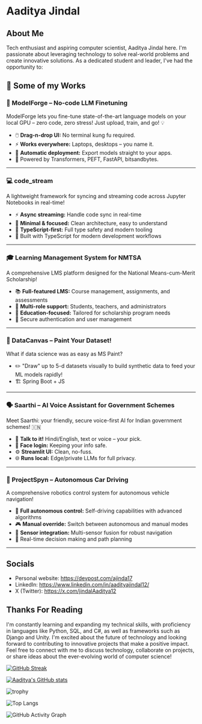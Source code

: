 # Aaditya Jindal
## About Me
Tech enthusiast and aspiring computer scientist, Aaditya Jindal here. I'm passionate about leveraging technology to solve real-world problems and create innovative solutions.
As a dedicated student and leader, I've had the opportunity to:
## 🚀 Some of my Works
### 🧩 ModelForge – No-code LLM Finetuning
ModelForge lets you fine-tune state-of-the-art language models on your local GPU – zero code, zero stress! Just upload, train, and go! 💡
- 🖱️ **Drag-n-drop UI:** No terminal kung fu required.
- ⚡ **Works everywhere:** Laptops, desktops – you name it.
- 🤖 **Automatic deployment:** Export models straight to your apps.
- 🔌 Powered by Transformers, PEFT, FastAPI, bitsandbytes.
---
### 💻 code_stream
A lightweight framework for syncing and streaming code across Jupyter Notebooks in real-time!
- ⚡ **Async streaming:** Handle code sync in real-time
- 🎯 **Minimal & focused:** Clean architecture, easy to understand
- 🔧 **TypeScript-first:** Full type safety and modern tooling
- 🚀 Built with TypeScript for modern development workflows
---
### 🎓 Learning Management System for NMTSA
A comprehensive LMS platform designed for the National Means-cum-Merit Scholarship!
- 📚 **Full-featured LMS:** Course management, assignments, and assessments
- 👥 **Multi-role support:** Students, teachers, and administrators
- 🎯 **Education-focused:** Tailored for scholarship program needs
- 🔐 Secure authentication and user management
---
### 🎨 DataCanvas – Paint Your Dataset!
What if data science was as easy as MS Paint?
- ✏️ "Draw" up to 5-d datasets visually to build synthetic data to feed your ML models rapidly!
- 🏗️ Spring Boot + JS
---
### 🗣️ Saarthi – AI Voice Assistant for Government Schemes
Meet Saarthi: your friendly, secure voice-first AI for Indian government schemes! 🇮🇳
- 💬 **Talk to it!** Hindi/English, text or voice – your pick.
- 🔐 **Face login:** Keeping your info safe.
- ⚙️ **Streamlit UI:** Clean, no-fuss.
- 🌐 **Runs local:** Edge/private LLMs for full privacy.
---
### 🚗 ProjectSpyn – Autonomous Car Driving
A comprehensive robotics control system for autonomous vehicle navigation!
- 🤖 **Full autonomous control:** Self-driving capabilities with advanced algorithms
- 🎮 **Manual override:** Switch between autonomous and manual modes
- 📡 **Sensor integration:** Multi-sensor fusion for robust navigation
- 🧠 Real-time decision making and path planning
---

## Socials
- Personal website: https://devpost.com/ajinda17
- LinkedIn: https://www.linkedin.com/in/aadityajindal12/
- X (Twitter): https://x.com/jindalAaditya12

## Thanks For Reading
I'm constantly learning and expanding my technical skills, with proficiency in languages like Python, SQL, and C#, as well as frameworks such as Django and Unity. I'm excited about the future of technology and looking forward to contributing to innovative projects that make a positive impact.
Feel free to connect with me to discuss technology, collaborate on projects, or share ideas about the ever-evolving world of computer science!


[![GitHub Streak](https://github-readme-streak-stats-nine-gilt.vercel.app/?user=RETR0-OS&theme=dracula&border_radius=10&date_format=M%20j%5B%2C%20Y%5D&mode=weekly)](https://git.io/streak-stats)

[![Aaditya's GitHub stats](https://github-readme-stats.vercel.app/api?username=RETR0-OS&show_icons=true&theme=dracula&show=reviews,prs_merged,prs_merged_percentage)](https://github.com/RETR0-OS/github-readme-stats)

![trophy](https://github-profile-trophy.vercel.app/?username=RETR0-OS&theme=dracula)

![Top Langs](https://github-readme-stats.vercel.app/api/top-langs/?username=RETR0-OS&layout=compact&theme=dracula)

![GitHub Activity Graph](https://github-readme-activity-graph.vercel.app/graph?username=RETR0-OS&theme=dracula)
